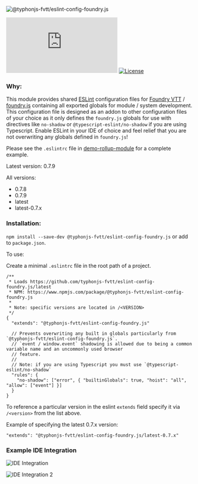 ![@typhonjs-fvtt/eslint-config-foundry.js](https://i.imgur.com/2ty8gTM.png)

[![NPM](https://img.shields.io/npm/v/@typhonjs-fvtt/eslint-config-foundry.js?style=plastic)](https://www.npmjs.com/package/@typhonjs-fvtt/eslint-config-foundry.js)
[![License](https://img.shields.io/badge/license-MIT-yellowgreen.svg?style=plastic)](https://github.com/typhonjs-fvtt/eslint-config-foundry.js/blob/main/LICENSE)

### Why:

This module provides shared [ESLint](http://eslint.org/) configuration files for [Foundry VTT](https://foundryvtt.com) / 
[foundry.js](https://foundryvtt.com/api/foundry.js.html) containing all exported globals for module / system 
development. This configuration file is designed as an addon to other configuration files of your choice as it 
only defines the `foundry.js` globals for use with directives like `no-shadow` or `@typescript-eslint/no-shadow` if you 
are using Typescript. Enable ESLint in your IDE of choice and feel relief that you are not overwriting any globals
defined in `foundry.js`!

Please see the `.eslintrc` file in [demo-rollup-module](https://github.com/typhonjs-fvtt/demo-rollup-module/blob/main/.eslintrc) 
for a complete example. 

Latest version: 0.7.9

All versions: 
- 0.7.8
- 0.7.9
- latest
- latest-0.7.x

### Installation:

`npm install --save-dev @typhonjs-fvtt/eslint-config-foundry.js` or add to `package.json`.

To use:

Create a minimal `.eslintrc` file in the root path of a project.

```
/**
 * Loads https://github.com/typhonjs-fvtt/eslint-config-foundry.js/latest
 * NPM: https://www.npmjs.com/package/@typhonjs-fvtt/eslint-config-foundry.js
 *
 * Note: specific versions are located in /<VERSION>
 */
{
  "extends": "@typhonjs-fvtt/eslint-config-foundry.js"

  // Prevents overwriting any built in globals particularly from `@typhonjs-fvtt/eslint-config-foundry.js`. 
  // `event / window.event` shadowing is allowed due to being a common variable name and an uncommonly used browser 
  // feature.
  //
  // Note: if you are using Typescript you must use `@typescript-eslint/no-shadow`
  "rules": {
    "no-shadow": ["error", { "builtinGlobals": true, "hoist": "all", "allow": ["event"] }]
  }
}
```

To reference a particular version in the eslint `extends` field specify it via `/<version>` from the list above.

Example of specifying the latest 0.7.x version:

`"extends": "@typhonjs-fvtt/eslint-config-foundry.js/latest-0.7.x"`

### Example IDE Integration

![IDE Integration](https://imgur.com/eFI3shs.png)

![IDE Integration 2](https://imgur.com/zEIn5JH.png)

